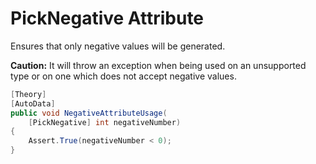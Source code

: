 # PickNegative Attribute

Ensures that only negative values will be generated.

**Caution:** It will throw an exception when being used on an unsupported type or on one which does not accept negative values.

```csharp
[Theory]
[AutoData]
public void NegativeAttributeUsage(
    [PickNegative] int negativeNumber)
{
    Assert.True(negativeNumber < 0);
}
```
